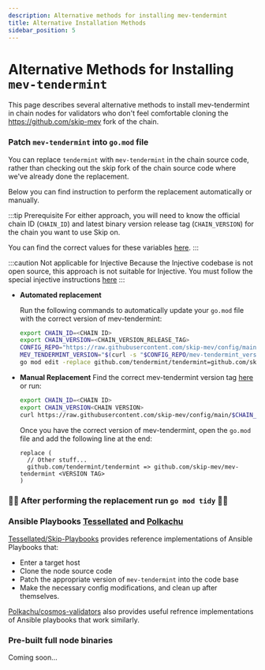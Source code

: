 ```yaml
---
description: Alternative methods for installing mev-tendermint
title: Alternative Installation Methods
sidebar_position: 5
---
```


# Alternative Methods for Installing `mev-tendermint`

This page describes several alternative methods to install mev-tendermint in chain nodes for validators who don't feel comfortable cloning the https://github.com/skip-mev fork of the chain.

### Patch `mev-tendermint` into `go.mod` file

You can replace `tendermint` with `mev-tendermint` in the chain source code, rather than checking out the skip fork of the chain source code where we've already done the replacement.

Below you can find instruction to perform the replacement automatically or manually.

:::tip Prerequisite
For either approach, you will need to know the official chain ID (`CHAIN_ID`) and latest binary version release tag (`CHAIN_VERSION`) for the chain you want to use Skip on.

You can find the correct values for these variables [here](/3-chain-configuration.md).
:::

:::caution Not applicable for Injective
Because the Injective codebase is not open source, this approach is not suitable for Injective. You must follow the special injective instructions [here](validator/8-injective-build.md)
:::

- **Automated replacement**

  Run the following commands to automatically update your `go.mod` file with the correct version of mev-tendermint:

  ```bash
  export CHAIN_ID=<CHAIN ID>
  export CHAIN_VERSION=<CHAIN_VERSION_RELEASE_TAG>
  CONFIG_REPO="https://raw.githubusercontent.com/skip-mev/config/main/$CHAIN_ID/$CHAIN_VERSION" && \
  MEV_TENDERMINT_VERSION="$(curl -s "$CONFIG_REPO/mev-tendermint_version.txt")" && \
  go mod edit -replace github.com/tendermint/tendermint=github.com/skip-mev/mev-tendermint@$MEV_TENDERMINT_VERSION
  ```

- **Manual Replacement**
  Find the correct mev-tendermint version tag [here](select/3-chain-configuration.md) or run:

  ```bash
  export CHAIN_ID=<CHAIN ID>
  export CHAIN_VERSION<CHAIN VERSION>
  curl https://raw.githubusercontent.com/skip-mev/config/main/$CHAIN_ID/$CHAIN_VERSION/mev-tendermint_version.txt
  ```

  Once you have the correct version of mev-tendermint, open the `go.mod` file and add the following line at the end:

  ```tsx
  replace (
    // Other stuff...
    github.com/tendermint/tendermint => github.com/skip-mev/mev-tendermint <VERSION TAG>
  )
  ```

### 🚨🚨 **After performing the replacement run `go mod tidy` 🚨🚨**

### Ansible Playbooks [Tessellated](https://tessellatedgeometry.com/) and [Polkachu](https://polkachu.com)

[Tessellated/Skip-Playbooks](https://github.com/Tessellated-io/skip-playbooks) provides reference implementations of Ansible Playbooks that:

- Enter a target host
- Clone the node source code
- Patch the appropriate version of `mev-tendermint` into the code base
- Make the necessary config modifications, and clean up after themselves.

[Polkachu/cosmos-validators](https://github.com/polkachu/cosmos-validators) also provides useful refrence implementations of Ansible playbooks that work similarly.

### Pre-built full node binaries

Coming soon...
